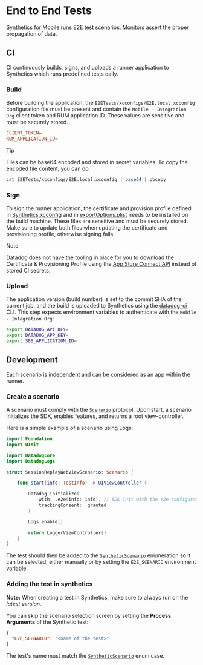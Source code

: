 # End to End Tests

[Synthetics for Mobile](https://docs.datadoghq.com/mobile_app_testing/) runs E2E test scenarios. [Monitors](https://docs.datadoghq.com/monitors/) assert the proper propagation of data.


## CI

CI continuously builds, signs, and uploads a runner application to Synthetics which runs predefined tests daily.

### Build

Before building the application, the `E2ETests/xcconfigs/E2E.local.xcconfig` configuration file must be present and contain the `Mobile - Integration Org` client token and RUM application ID. These values are sensitive and must be securely stored.

```ini
CLIENT_TOKEN=
RUM_APPLICATION_ID=
```

> [!TIP]
> Files can be base64 encoded and stored in secret variables. To copy the encoded file content, you can do:
> ```bash
> cat E2ETests/xcconfigs/E2E.local.xcconfig | base64 | pbcopy
> ```

### Sign

To sign the runner application, the certificate and provision profile defined in [Synthetics.xcconfig](xcconfigs/Synthetics.xcconfig) and in [exportOptions.plist](exportOptions.plist) needs to be installed on the build machine. These files are sensitive and must be securely stored. Make sure to update both files when updating the certificate and provisioning profile, otherwise signing fails.

> [!NOTE]
> Datadog does not have the tooling in place for you to download the Certificate & Provisioning Profile using the [App Store Connect API](https://developer.apple.com/documentation/appstoreconnectapi) instead of stored CI secrets.

### Upload

The application version (build number) is set to the commit SHA of the current job, and the build is uploaded to Synthetics using the [datadog-ci](https://github.com/DataDog/datadog-ci) CLI. This step expects environment variables to authenticate with the `Mobile - Integration Org`:

```bash
export DATADOG_API_KEY=
export DATADOG_APP_KEY=
export S8S_APPLICATION_ID=
```

## Development

Each scenario is independent and can be considered as an app within the runner.

### Create a scenario

A scenario must comply with the [`Scenario`](Runner/Scenarios/Scenario.swift) protocol. Upon start, a scenario initializes the SDK, enables features, and returns a root view-controller.

Here is a simple example of a scenario using Logs:
```swift
import Foundation
import UIKit

import DatadogCore
import DatadogLogs

struct SessionReplayWebViewScenario: Scenario {

    func start(info: TestInfo) -> UIViewController {

        Datadog.initialize(
            with: .e2e(info: info), // SDK init with the e2e configuration
            trackingConsent: .granted
        )

        Logs.enable()

        return LoggerViewController()
    }
}
```

The test should then be added to the [`SyntheticScenario`](Runner/Scenarios/Scenario.swift) enumeration so it can be selected, either manually or by setting the `E2E_SCENARIO` environment variable.


### Adding the test in synthetics

**Note:** When creating a test in Synthetics, make sure to always run on the _latest version_.

You can skip the scenario selection screen by setting the **Process Arguments** of the Synthetic test:
```json
{
  "E2E_SCENARIO": "<name of the test>"
}
```

The test's name must match the [`SyntheticScenario`](Runner/Scenarios/Scenario.swift) enum case.